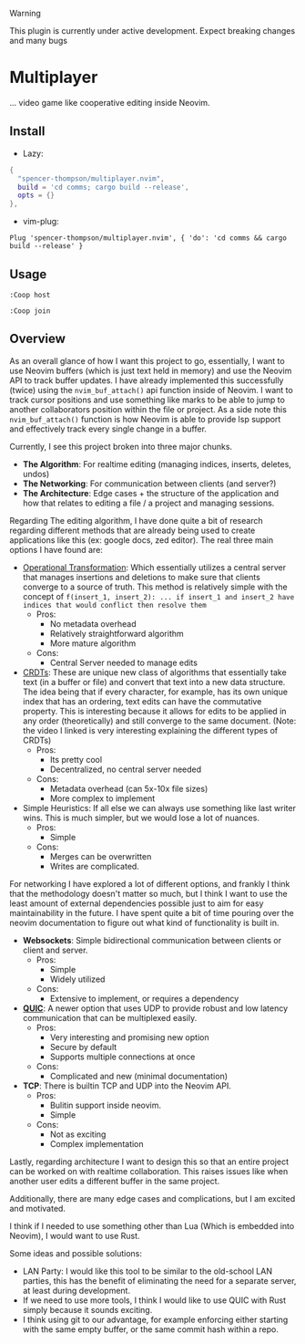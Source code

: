 > [!WARNING]
> This plugin is currently under active development. Expect breaking changes and many bugs

# Multiplayer

... video game like cooperative editing inside Neovim.

## Install

- Lazy:

```lua
{
  "spencer-thompson/multiplayer.nvim",
  build = 'cd comms; cargo build --release',
  opts = {}
},
```

- vim-plug:

```vim
Plug 'spencer-thompson/multiplayer.nvim', { 'do': 'cd comms && cargo build --release' }
```

## Usage

`:Coop host`

`:Coop join`

## Overview

As an overall glance of how I want this project to go, essentially, I want to use Neovim buffers (which is just text held in memory) and use the Neovim API to track buffer updates. I have already implemented this successfully (twice) using the `nvim_buf_attach()` api function inside of Neovim. I want to track cursor positions and use something like marks to be able to jump to another collaborators position within the file or project. As a side note this `nvim_buf_attach()` function is how Neovim is able to provide lsp support and effectively track every single change in a buffer.

Currently, I see this project broken into three major chunks.

- **The Algorithm**: For realtime editing (managing indices, inserts, deletes, undos)
- **The Networking**: For communication between clients (and server?)
- **The Architecture**: Edge cases + the structure of the application and how that relates to editing a file / a project and managing sessions.

Regarding The editing algorithm, I have done quite a bit of research regarding different methods that are already being used to create applications like this (ex: google docs, zed editor). The real three main options I have found are:

- [Operational Transformation](https://en.wikipedia.org/wiki/Operational_transformation): Which essentially utilizes a central server that manages insertions and deletions to make sure that clients converge to a source of truth. This method is relatively simple with the concept of `f(insert_1, insert_2): ... if insert_1 and insert_2 have indices that would conflict then resolve them`
    - Pros:
        - No metadata overhead
        - Relatively straightforward algorithm
        - More mature algorithm
    - Cons:
        - Central Server needed to manage edits
- [CRDTs](https://www.youtube.com/watch?v=x7drE24geUw): These are unique new class of algorithms that essentially take text (in a buffer or file) and convert that text into a new data structure. The idea being that if every character, for example, has its own unique index that has an ordering, text edits can have the commutative property. This is interesting because it allows for edits to be applied in any order (theoretically) and still converge to the same document. (Note: the video I linked is very interesting explaining the different types of CRDTs)
    - Pros:
        - Its pretty cool
        - Decentralized, no central server needed
    - Cons:
        - Metadata overhead (can 5x-10x file sizes)
        - More complex to implement
- Simple Heuristics: If all else we can always use something like last writer wins. This is much simpler, but we would lose a lot of nuances.
    - Pros:
        - Simple
    - Cons:
        - Merges can be overwritten
        - Writes are complicated.

For networking I have explored a lot of different options, and frankly I think that the methodology doesn't matter so much, but I think I want to use the least amount of external dependencies possible just to aim for easy maintainability in the future. I have spent quite a bit of time pouring over the neovim documentation to figure out what kind of functionality is built in.

- **Websockets**: Simple bidirectional communication between clients or client and server.
    - Pros:
        - Simple
        - Widely utilized
    - Cons:
        - Extensive to implement, or requires a dependency
- **[QUIC](https://blog.cloudflare.com/the-road-to-quic/)**: A newer option that uses UDP to provide robust and low latency communication that can be multiplexed easily.
    - Pros:
        - Very interesting and promising new option
        - Secure by default
        - Supports multiple connections at once
    - Cons:
        - Complicated and new (minimal documentation)
- **TCP**: There is builtin TCP and UDP into the Neovim API.
    - Pros:
        - Bulitin support inside neovim.
        - Simple
    - Cons:
        - Not as exciting
        - Complex implementation


Lastly, regarding architecture I want to design this so that an entire project can be worked on with realtime collaboration.
This raises issues like when another user edits a different buffer in the same project.

Additionally, there are many edge cases and complications, but I am excited and motivated.

I think if I needed to use something other than Lua (Which is embedded into Neovim), I would want to use Rust.

Some ideas and possible solutions:

- LAN Party: I would like this tool to be similar to the old-school LAN parties, this has the benefit of eliminating the need for a separate server, at least during development.
- If we need to use more tools, I think I would like to use QUIC with Rust simply because it sounds exciting.
- I think using git to our advantage, for example enforcing either starting with the same empty buffer, or the same commit hash within a repo.
